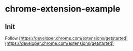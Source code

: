 # chrome-extension-example

## Init

Follow [https://developer.chrome.com/extensions/getstarted](https://developer.chrome.com/extensions/getstarted)
